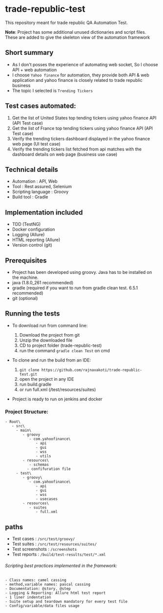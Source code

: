 # trade-republic-test

This repository meant for trade republic QA Automation Test.

**Note**: Project has some additional unused dictionaries and script files. These are added to give the skeleton view of the automation framework

## Short summary
- As I don't posses the experience of automating web socket, So I choose API + web automation
- I choose `Yahoo finance` for automation, they provide both API & web application and yahoo finance is closely related to trade republic business
- The topic I selected is `Trending Tickers`

## Test cases automated:
   1. Get the list of United States top tending tickers using yahoo finance API (API Test case)
   2. Get the list of France top tending tickers using yahoo finance API (API Test case)
   3. Verify the trending tickers dashboard displayed in the yahoo finance web page (UI test case)
   4. Verify the trending tickers list fetched from api matches with the dashboard details on web page (business use case)

## Technical details

- Automation          : API, Web
- Tool                : Rest assured, Selenium
- Scripting language  : Groovy
- Build tool          : Gradle

## Implementation included

- TDD (TestNG)
- Docker configuration
- Logging (Allure)
- HTML reporting (Allure)
- Version control (git)

## Prerequisites

- Project has been developed using groovy. Java has to be installed on the machine.
- java (1.8.0_261 recommended)
- gradle (required if you want to run from gradle clean test. 6.5.1 recommended)
- git (optional)

## Running the tests

- To download run from command line:
  1. Download the project from git
  2. Unzip the downloaded file
  3. CD to project folder (trade-republic-test)
  4. run the command `gradle clean Test` on cmd
  
- To clone and run the build from an IDE:
  1. `git clone https://github.com/rajnavakoti/trade-republic-test.git`
  2. open the project in any IDE
  3. run build.gradle
  4. or run full.xml (/test/resources/suites)
  
- Project is ready to run on jenkins and docker


### Project Structure:

    - Root\
       - src\
         - main\
            - groovy
               - com.yahoofinance\
                  - api
                  - gui
                  - wss
                  - utils             
            - resources\
               - schemas
              - confifuration file
         - test\
            - groovy\
               - com.yahoofinance\
                  - api
                  - gui
                  - wss
                  - usecases
            - resources\
               - suites
                  - full.xml
                  
## paths
 - Test cases       : `/src/test/groovy/`
 - Test suites      : `/src/test/resources/suites/`
 - Test screenshots : `/screenshots`
 - Test reports     : `/build/test-results/test/*.xml`

###### Scripting best practices implemented in the framework:
    - Class names: camel cassing
    - method,variable names: pascal cassing
	- Documentation: @story, @step
	- Logging & Reporting: Allure html test report
	- 1 liner indentation
	- Suite setup and teardown mandatory for every test file
	- Config/variable/data files usage
